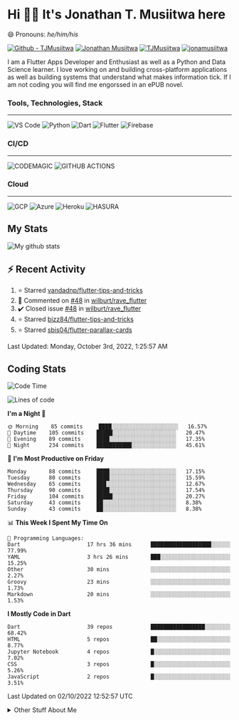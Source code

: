 # Hi 👋🏾 It's Jonathan T. Musiitwa here 

😄 Pronouns: *he/him/his*

[![Github - TJMusiitwa](https://img.shields.io/badge/TJMusiitwa-2ea44f?logo=github)](https://github.com/TJMusiitwa)  [![Jonathan Musiitwa](https://img.shields.io/badge/Jonathan_Musiitwa-blue?logo=linkedin&logoColor=lightblue)](https://www.linkedin.com/in/jonathan-musiitwa-a1107610a/)  [![TJMusiitwa](https://img.shields.io/badge/TJMusiitwa-lightblue?logo=twitter&logoColor=white)](https://twitter.com/TJMusiitwa)
[![jonamusiitwa](https://img.shields.io/badge/jonamusiitwa-white?logo=microsoft-outlook&logoColor=blue)](mailto:jonamusiitwa@outlook.com)




I am a Flutter Apps Developer and Enthusiast as well as a Python and Data Science learner. I love working on and building cross-platform applications as well as building systems that understand what makes information tick. If I am not coding you will find me engorssed in an ePUB novel.

### Tools, Technologies, Stack
<hr>

![VS Code](https://img.shields.io/badge/VS_Code-blue?style=for-the-badge&logo=visual-studio-code) ![Python](https://img.shields.io/badge/Python-lightgrey?style=for-the-badge&logo=python)  ![Dart](https://img.shields.io/badge/Dart-informational?style=for-the-badge&logo=dart) ![Flutter](https://img.shields.io/badge/Flutter-informational?style=for-the-badge&logo=flutter)  ![Firebase](https://img.shields.io/badge/Firebase-yellow?style=for-the-badge&logo=firebase&)
### CI/CD
<hr>

![CODEMAGIC](https://img.shields.io/badge/CODEMAGIC-orange?style=for-the-badge&logo=codemagic&logoColor=white) ![GITHUB ACTIONS](https://img.shields.io/badge/GITHUB_ACTIONS-black?style=for-the-badge&logo=github-actions&logoColor=white)

### Cloud
<hr>

![GCP](https://img.shields.io/badge/Google_Cloud-lightgrey?style=for-the-badge&logo=google-cloud) ![Azure](https://img.shields.io/badge/Microsoft_Azure-lightblue?style=for-the-badge&logo=microsoft-azure) ![Heroku](https://img.shields.io/badge/Heroku-purple?style=for-the-badge&logo=heroku) ![HASURA](https://img.shields.io/badge/HASURA-lightblue?style=for-the-badge&logo=hasura&logoColor=white)

## My Stats

![My github stats](https://github-readme-stats.vercel.app/api?username=TJMusiitwa&show_icons=true&count_private=true&theme=algolia)

## ⚡ Recent Activity
<!--RECENT_ACTIVITY:start-->
1. ⭐ Starred [vandadnp/flutter-tips-and-tricks](https://github.com/vandadnp/flutter-tips-and-tricks)
2. 💬 Commented on [#48](https://github.com/wilburt/rave_flutter/issues/48#issuecomment-1186377237) in [wilburt/rave_flutter](https://github.com/wilburt/rave_flutter)
3. ✔️ Closed issue [#48](https://github.com/wilburt/rave_flutter/issues/48) in [wilburt/rave_flutter](https://github.com/wilburt/rave_flutter)
4. ⭐ Starred [bizz84/flutter-tips-and-tricks](https://github.com/bizz84/flutter-tips-and-tricks)
5. ⭐ Starred [sbis04/flutter-parallax-cards](https://github.com/sbis04/flutter-parallax-cards)
<!--RECENT_ACTIVITY:end-->

<!--RECENT_ACTIVITY:last_update-->
Last Updated: Monday, October 3rd, 2022, 1:25:57 AM
<!--RECENT_ACTIVITY:last_update_end-->

## Coding Stats
<!--START_SECTION:waka-->
![Code Time](http://img.shields.io/badge/Code%20Time-2%2C371%20hrs%2026%20mins-blue)

![Lines of code](https://img.shields.io/badge/From%20Hello%20World%20I%27ve%20Written-5%20Million%20lines%20of%20code-blue)

**I'm a Night 🦉** 

```text
🌞 Morning    85 commits     ████░░░░░░░░░░░░░░░░░░░░░   16.57% 
🌆 Daytime    105 commits    █████░░░░░░░░░░░░░░░░░░░░   20.47% 
🌃 Evening    89 commits     ████░░░░░░░░░░░░░░░░░░░░░   17.35% 
🌙 Night      234 commits    ███████████░░░░░░░░░░░░░░   45.61%

```
📅 **I'm Most Productive on Friday** 

```text
Monday       88 commits     ████░░░░░░░░░░░░░░░░░░░░░   17.15% 
Tuesday      80 commits     ████░░░░░░░░░░░░░░░░░░░░░   15.59% 
Wednesday    65 commits     ███░░░░░░░░░░░░░░░░░░░░░░   12.67% 
Thursday     90 commits     ████░░░░░░░░░░░░░░░░░░░░░   17.54% 
Friday       104 commits    █████░░░░░░░░░░░░░░░░░░░░   20.27% 
Saturday     43 commits     ██░░░░░░░░░░░░░░░░░░░░░░░   8.38% 
Sunday       43 commits     ██░░░░░░░░░░░░░░░░░░░░░░░   8.38%

```


📊 **This Week I Spent My Time On** 

```text
💬 Programming Languages: 
Dart                     17 hrs 36 mins      ███████████████████░░░░░░   77.99% 
YAML                     3 hrs 26 mins       ███░░░░░░░░░░░░░░░░░░░░░░   15.25% 
Other                    30 mins             ░░░░░░░░░░░░░░░░░░░░░░░░░   2.27% 
Groovy                   23 mins             ░░░░░░░░░░░░░░░░░░░░░░░░░   1.73% 
Markdown                 20 mins             ░░░░░░░░░░░░░░░░░░░░░░░░░   1.53%

```

**I Mostly Code in Dart** 

```text
Dart                     39 repos            █████████████████░░░░░░░░   68.42% 
HTML                     5 repos             ██░░░░░░░░░░░░░░░░░░░░░░░   8.77% 
Jupyter Notebook         4 repos             █░░░░░░░░░░░░░░░░░░░░░░░░   7.02% 
CSS                      3 repos             █░░░░░░░░░░░░░░░░░░░░░░░░   5.26% 
JavaScript               2 repos             █░░░░░░░░░░░░░░░░░░░░░░░░   3.51%

```



 Last Updated on 02/10/2022 12:52:57 UTC
<!--END_SECTION:waka-->

<details>
  <summary>Other Stuff About Me</summary>
  
- Preference for e-books over physical books.
  
 - While Coding, Listening Music and developing useful code. ⭐️
  
  - Reading Novels, Action and Adventure, Autobiography & Biography, Comics, Detective and Mystery, Fantasy, Romance, Sci-Fi...pretty much if you know my novel genres, you already know all my movie and tv genres as well. 😉
  
  - I have a surprising affinity for musical artisits whose names start with the letter '**J**'.
  - A big Formula 1 🏎 fan...a great need for speed. Go Team **MercedesAMG**
 </details>
